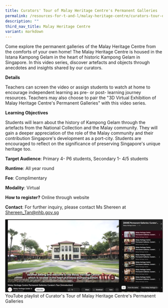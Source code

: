 ```yaml
---
title: Curators' Tour of Malay Heritage Centre's Permanent Galleries
permalink: /resources-for-t-and-l/malay-heritage-centre/curators-tour-of-mhc-permanent-galleries/
description: ""
third_nav_title: Malay Heritage Centre
variant: markdown
---
```

Come explore the permanent galleries of the Malay Heritage Centre from the comforts of your own home! The Malay Heritage Centre is housed in the Istana Kampong Gelam in the heart of historic Kampong Gelam in Singapore. In this video series, discover artefacts and objects through anecdotes and insights shared by our curators.

**Details**			
			
Teachers can screen the video or assign students to watch at home to encourage independent learning as pre- or post- learning journey resources. Teachers may also choose to pair the "3D Virtual Exhibition of Malay Heritage Centre's Permanent Galleries" with this video series.

**Learning Objectives**			

Students will learn about the history of Kampong Gelam through the artefacts from the National Collection and the Malay community. They will gain a deeper appreciation of the role of the Malay community and their contribution Singapore's development as a port-city. Students are encouraged to reflect on the significance of preserving Singapore's unique heritage too.
			
**Target Audience**: Primary 4- P6 students, Secondary 1- 4/5 students

**Runtime**: All year round	

**Fee**: Complimentary		

**Modality**:	Virtual		

**How to register?** Online through website 	
			
**Contact**: For further inquiry, please contact Ms Shereen at Shereen_Tan@nhb.gov.sg

![](/images/curators'%20tour%20of%20malay%20heritage%20centre's%20permanent%20galleries.png)
YouTube playlist of Curator's Tour of Malay Heritage Centre's Permanent Galleries